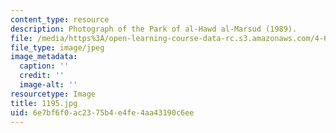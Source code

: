 ```yaml
---
content_type: resource
description: Photograph of the Park of al-Hawd al-Marsud (1989).
file: /media/https%3A/open-learning-course-data-rc.s3.amazonaws.com/4-615-the-architecture-of-cairo-spring-2002/6e7bf6f0ac2375b4e4fe4aa43190c6ee_1195.jpg
file_type: image/jpeg
image_metadata:
  caption: ''
  credit: ''
  image-alt: ''
resourcetype: Image
title: 1195.jpg
uid: 6e7bf6f0-ac23-75b4-e4fe-4aa43190c6ee
---
```

